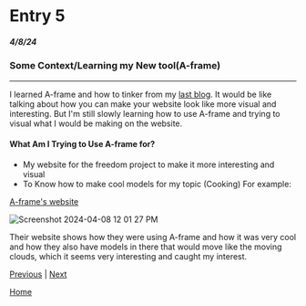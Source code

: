 # Entry 5
##### 4/8/24

### Some Context/Learning my New tool(A-frame)
----

I learned A-frame and how to tinker from my [last blog](https://github.com/caronv3030/sep10-freedom-project/blob/main/blog/entry04.md). It would be like talking about how you can make your website look like more visual and interesting.
But I'm still slowly learning how to use A-frame and trying to visual what I would be making on the website.

#### What Am I Trying to Use A-frame for?

* My website for the freedom project to make it more interesting and visual
* To Know how to make cool models for my topic (Cooking)
 For example:

[A-frame's website](https://aframe.io/)

![Screenshot 2024-04-08 12 01 27 PM](https://github.com/caronv3030/sep10-freedom-project/assets/146861646/325c467b-6ce8-431a-90f5-9c18cfd3776e)

Their website shows how they were using A-frame and how it was very cool and how they also have models in there that would move like the moving clouds, which it seems very interesting and caught my interest. 



[Previous](entry04.md) | [Next](entry06.md)

[Home](../README.md)
